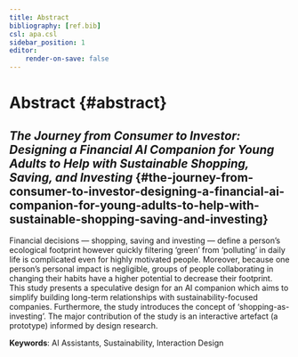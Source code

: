 ```yaml
---
title: Abstract
bibliography: [ref.bib]
csl: apa.csl
sidebar_position: 1
editor:
    render-on-save: false
---
```


# Abstract {#abstract}

## *The Journey from Consumer to Investor: Designing a Financial AI Companion for Young Adults to Help with Sustainable Shopping, Saving, and Investing* {#the-journey-from-consumer-to-investor-designing-a-financial-ai-companion-for-young-adults-to-help-with-sustainable-shopping-saving-and-investing}

Financial decisions — shopping, saving and investing — define a person’s ecological footprint however quickly filtering ‘green’ from ‘polluting’ in daily life is complicated even for highly motivated people. Moreover, because one person’s personal impact is negligible, groups of people collaborating in changing their habits have a higher potential to decrease their footprint. This study presents a speculative design for an AI companion which aims to simplify building long-term relationships with sustainability-focused companies. Furthermore, the study introduces the concept of ‘shopping-as-investing’. The major contribution of the study is an interactive artefact (a prototype) informed by design research.

**Keywords**: AI Assistants, Sustainability, Interaction Design
